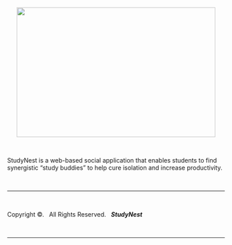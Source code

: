 <br>
<p align="center">
<img width="460" height="300" src="https://i.imgur.com/mr1GxV9m.png">
</p>
<br>




StudyNest is a web-based social application that enables students to find synergistic “study buddies” to help cure isolation and increase productivity.

<br> 


___

<br>

Copyright &copy;. &nbsp; All Rights Reserved. &nbsp; _**StudyNest**_

<br>

___


